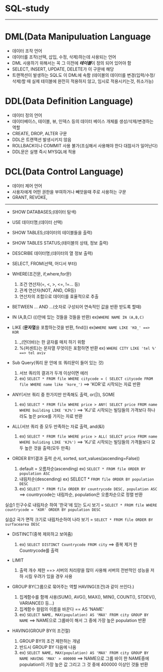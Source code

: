 # SQL-study
---
# DML(Data Manipuluation Language
 - 데이터 조작 언어
 - 데이터를 조작(선택, 삽입, 수정, 삭제)하는데 사용되는 언어
 - DML 사용하기 위해서는 꼭 그 이전에 ***테이블***이 정의 되어 있어야 함
 - SELECT, INSERT, UPDATE, DELETE가 이 구문에 해당
 - 트랜잭션이 발생하는 SQL도 이 DML에 속함
   (테이블의 데이터를 변경(입력/수정/삭제)할 때 실제 테이블에 완전히 적용하지 않고, 임시로 적용시키는것, 취소가능)
 
 # DDL(Data Definition Language)
  - 데이터 정의 언어
  - 데이터베이스, 테이블, 뷰, 인덱스 등의 데이터 베이스 개체를 생성/삭제/변경하는 역할
  - CREATE, DROP, ALTER 구문
  - DDL은 트랜잭션 발생시키지 않음
  - ROLLBACK이나 COMMIT 사용 불가(조심해서 사용해야 한다 대참사가 일어난다)
  - DDL문은 실행 즉시 MYSQL에 적용
 
 # DCL(Data Control Language)
  - 데이터 제어 언어
  - 사용자에게 어떤 권한을 부여하거나 빼앗을때 주로 사용하는 구문
  - GRANT, REVOKE, 

---

- SHOW DATABASES;(데이터 탐색)

- USE 데이터명;(데이터 선택)

- SHOW TABLES;(데이터의 테이블들을 출력)

- SHOW TABLES STATUS;(테이블의 상태, 정보 출력)

- DESCRIBE 데이터명;(데이터의 열 정보 출력)

- SELECT, FROM(선택, 어디서 부터)

- WHERE(조건문, if,where,for문)
  1. 조건 연산자(=, <, >, <=, !=... 등)
  2. 관계 연산자(NOT, AND, OR등) 
  3. 연산자의 조합으로 데이터를 효율적으로 추출
  
- BETWEEN ... AND ...(숫자로 구성되어 연속적인 값을 반환 받도록 할때) 

- IN (A,B,C) (()안에 있는 것들을 것들을 반환) ex)```WHERE NAME IN (A,B,C)```

- LIKE (**문자열**을 포함하는것을 반환, find()) ex)```WHERE NAME LIKE 'KO_' ==> KOR```
  1. _(언더바)는 한 글자를 매치 하기 위함
  2. %(퍼센트)는 문자열 무엇이든 포함하면 반환 ex) ```WHERE CITY LIKE 'tel %' ==> tel aviv```

- Sub Query(쿼리 문 안에 또 쿼리문이 들어 있는 것)
  1. 서브 쿼리의 결과가 두개 이상이면 에러
  2. ex) ```SELECT * FROM file WHERE citycode = ( SELECT citycode FROM file WHERE name like 'kore_')``` ==> 'KOR'로 시작되는 자료 반환

- ANY(서브 쿼리 중 한가지만 만족해도 출력, or(|)), SOME
  1. ex) ```SELECT * FROM file WHERE price > ANY( SELECT price FROM name WHERE building LIKE 'KJ%')``` ==> 'KJ'로 시작되는 빌딩들의 가격보다 하나라도 높은 price를 가지는 자료 반환
 
- ALL(서브 쿼리 중 모두 만족하는 자료 출력, and(&))
  1. ex) ```SELECT * FROM file WHERE price > ALL( SELECT price FROM name WHERE buliding LIKE 'KJ%')``` ==> 'KJ'로 시작되는 빌딩들의 가격들보다 모두 높은 것을 출력(모두 만족)

- ORDER BY(결과 출력 순서, sorted, sort_values(ascending=False))
  1. default = 오름차순(ascending) ex) ```SELECT * FROM file ORDER BY population ASC```
  2. 내림차순(descending) ex) SELECT * ```FROM file ORDER BY population DESC```
  3. ex) ```SELECT * FROM file ORDER BY countrycode DESC, population ASC``` ==> countrycode는 내림차순, population은 오름차순으로 정렬 반환

실습1 인구수로 내림차순 하여 '한국'에 있는 도시 보기
 = ```SELECT * FROM file WHERE countrycode = 'KOR' ORDER BY population DESC```
 
실습2 국가 면적 크기로 내림차순하여 나라 보기
 = ```SELECT * FROM file ORDER BY surfacearea DESC```
 
- DISTINCT(중복 제외하고 보여줌)
  1. ex) ```SELECT DISTINCT Countrycode FROM city``` ==> 중복 제거 한 Countrycode를 출력

- LIMIT
  1. 출력 개수 제한 ==> 서버의 처리량을 많이 사용해 서버의 전반적인 성능을 저하 시킬 우려가 있을 경우 사용

- GROUP BY(그룹으로 묶어주는 역할 HAVING(조건)과 같이 쓰인다.)
  1. 집계함수를 함깨 사용(SUM(), AVG(), MAX(), MIN(), COUNT(), STDEV(), VARIANCE() 등...)
  2. 집계함수 컬럼의 이름을 바꾼다 == AS 'NAME'
  3. ex) ```SELECT NAME, MAX(population) AS 'MAX' FROM city GROUP BY NAME``` ==> NAME으로 그룹바이 해서 그 중에 가장 높은 population 반환

- HAVING(GROUP BY의 조건절)
  1. GROUP BY의 조건 제한하는 개념
  2. 반드시 GROUP BY 다음에 나옴
  3. ex) ```SELECT NAME, MAX(population) AS 'MAX' FROM city GROUP BY NAME HAVING 'MAX' > 400000``` ==> NAME으로 그룹 바이 한 NAME중에 population이 가장 높은 값 그리고 그 것 중에 400000 이상인 것들 반환

 

